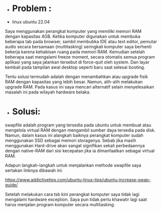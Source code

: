 - # Problem :
- linux ubuntu 22.04
 
Saya menggunakan perangkat komputer yang memiliki memori RAM dengan kapasitas 4GB.
Ketika komputer digunakan untuk membuka beberapa tab pada browser, 
sambil membubka IDE atau text editor, pemutar audio secara bersamaan (multitasking)
seringkali komputer saya berhenti bekerja karena kehabisan ruang pada memori RAM. 
Kemudian setelah beberapa saat mengalami freeze moment, secara otomatis semua 
program aplikasi yang saya jalankan tersebut di force-quit oleh system. 
Dan layar kembali pada tampilan awal desktop seperti baru saat selesai booting.

Tentu solusi termudah adalah dengan menambahkan atau upgrade fisik RAM 
dengan kapasitas yang lebih besar. Namun, alih-alih melakukan upgrade RAM. Pada kasus ini saya mencari alternatif selain menyelesaikan masalah ini pada wilayah  hardware belaka.

- # Solusi: 
swapfile adalah program yang tersedia pada ubuntu untuk membuat atau mengelola virtual RAM dengan mengambil sumber daya tersedia pada disk. Namun, dalam kasus ini alangkah baiknya
perangkat komputer sudah menggunakan SSD sebagai memori storagenya. Sebab jika masih menggunakan Hard-drive akan sangat signifikan sekali perbedaannya dengan native-RAM dari sisi kecepatan jika ia dimanfaatkan sebagai virtual RAM. 

Adapun langkah-langkah untuk menjalankan methode swapfile saya sertakan linknya dibawah ini:

https://www.addictivetips.com/ubuntu-linux-tips/ubuntu-increase-swap-guide/

Setelah melakukan cara tsb kini perangkat komputer saya tidak lagi mengalami hardware exception. 
Saya pun tidak perlu khawatir lagi saat harus menjalan program komputer secara multitasking.









